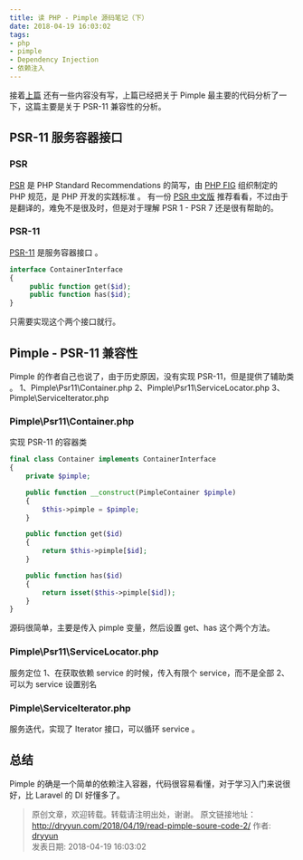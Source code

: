 ```yaml
---
title: 读 PHP - Pimple 源码笔记（下）
date: 2018-04-19 16:03:02
tags:
- php
- pimple
- Dependency Injection
- 依赖注入
---
```


接着[上篇](http://dryyun.com/2018/04/18/read-pimple-soure-code/) 还有一些内容没有写，上篇已经把关于 Pimple 最主要的代码分析了一下，这篇主要是关于 PSR-11 兼容性的分析。

## PSR-11 服务容器接口

### PSR

[PSR](https://www.php-fig.org/psr/) 是 PHP Standard Recommendations 的简写，由 [PHP FIG](https://github.com/php-fig) 组织制定的 PHP 规范，是 PHP 开发的实践标准 。
有一份 [PSR 中文版](https://psr.phphub.org/) 推荐看看，不过由于是翻译的，难免不是很及时，但是对于理解 PSR 1 - PSR 7 还是很有帮助的。

### PSR-11

[PSR-11](https://www.php-fig.org/psr/psr-11/) 是服务容器接口 。

```php
interface ContainerInterface
{
     public function get($id);
     public function has($id);
}
```
只需要实现这个两个接口就行。

## Pimple - PSR-11 兼容性

Pimple 的作者自己也说了，由于历史原因，没有实现 PSR-11，但是提供了辅助类 。
1、Pimple\Psr11\Container.php
2、Pimple\Psr11\ServiceLocator.php
3、Pimple\ServiceIterator.php


### Pimple\Psr11\Container.php

实现 PSR-11 的容器类

```php
final class Container implements ContainerInterface
{
    private $pimple;

    public function __construct(PimpleContainer $pimple)
    {
        $this->pimple = $pimple;
    }

    public function get($id)
    {
        return $this->pimple[$id];
    }

    public function has($id)
    {
        return isset($this->pimple[$id]);
    }
}
```
源码很简单，主要是传入 pimple 变量，然后设置 get、has 这个两个方法。

### Pimple\Psr11\ServiceLocator.php

服务定位
1、在获取依赖 service 的时候，传入有限个 service，而不是全部
2、可以为 service 设置别名


### Pimple\ServiceIterator.php 

服务迭代，实现了 Iterator 接口，可以循环 service 。

## 总结

Pimple 的确是一个简单的依赖注入容器，代码很容易看懂，对于学习入门来说很好，比 Laravel 的 DI 好懂多了。



>
> 原创文章，欢迎转载。转载请注明出处，谢谢。
> 原文链接地址：http://dryyun.com/2018/04/19/read-pimple-soure-code-2/
> 作者: [dryyun](https://dryyun.com/)  
> 发表日期: 2018-04-19 16:03:02
>